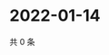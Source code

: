 # 2022-01-14

共 0 条

<!-- BEGIN WEIBO -->
<!-- 最后更新时间 Fri Jan 14 2022 17:15:29 GMT+0800 (China Standard Time) -->

<!-- END WEIBO -->
